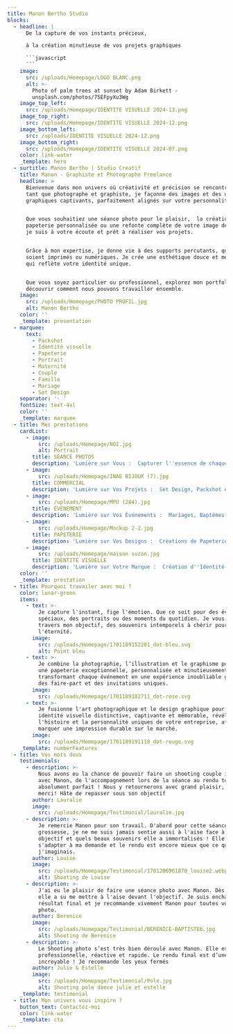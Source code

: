 ```yaml
---
title: Manon Bertho Studio
blocks:
  - headline: |
      De la capture de vos instants précieux,

      à la création minutieuse de vos projets graphiques

      ```javascript
      ```
    image:
      src: /uploads/Homepage/LOGO BLANC.png
      alt: >-
        Photo of palm trees at sunset by Adam Birkett -
        unsplash.com/photos/75EFpyXu3Wg
    image_top_left:
      src: /uploads/Homepage/IDENTITE VISUELLE 2024-13.png
    image_top_right:
      src: /uploads/Homepage/IDENTITE VISUELLE 2024-12.png
    image_bottom_left:
      src: /uploads/IDENTITE VISUELLE 2024-12.png
    image_bottom_right:
      src: /uploads/Homepage/IDENTITE VISUELLE 2024-07.png
    color: link-water
    _template: hero
  - surtitle: Manon Bertho | Studio Creatif
    title: Manon - Graphiste et Photographe Freelance
    headline: >
      Bienvenue dans mon univers où créativité et précision se rencontrent. En
      tant que photographe et graphiste, je façonne des images et des univers
      graphiques captivants, parfaitement alignés sur votre personnalité.


      Que vous souhaitiez une séance photo pour le plaisir,  la création de
      papeterie personnalisée ou une refonte complète de votre image de marque,
      je suis à votre écoute et prêt à réaliser vos projets.


      Grâce à mon expertise, je donne vie à des supports percutants, qu'ils
      soient imprimés ou numériques. Je crée une esthétique douce et mémorable
      qui reflète votre identité unique.


      Que vous soyez particulier ou professionnel, explorez mon portfolio pour
      découvrir comment nous pouvons travailler ensemble.
    image:
      src: /uploads/Homepage/PHOTO PROFIL.jpg
      alt: Manon Bertho
    color: ''
    _template: presentation
  - marquee:
      text:
        - Packshot
        - Identité visuelle
        - Papeterie
        - Portrait
        - Maternité
        - Couple
        - Famille
        - Mariage
        - Set Design
    separator: '· '
    fontSize: text-4xl
    color: ''
    _template: marquee
  - title: Mes prestations
    cardList:
      - image:
          src: /uploads/Homepage/NO2.jpg
          alt: Portrait
        title: SÉANCE PHOTOS
        description: 'Lumière sur Vous :  Capturer l''essence de chaque instant'
      - image:
          src: /uploads/Homepage/INAE BIJOUX (7).jpg
        title: COMMERCIAL
        description: 'Lumière sur Vos Projets :  Set Design, Packshot et Reportage Métier'
      - image:
          src: /uploads/Homepage/MPU (284).jpg
        title: ÉVÉNEMENT
        description: 'Lumière sur Vos Événements :  Mariages, Baptêmes et Séminaires'
      - image:
          src: /uploads/Homepage/Mockup 2-2.jpg
        title: PAPETERIE
        description: 'Lumière sur Vos Designs :  Créations de Papeterie Élégante'
      - image:
          src: /uploads/Homepage/maison suzon.jpg
        title: IDENTITÉ VISUELLE
        description: 'Lumière sur Votre Marque :  Création d''Identité Visuelle'
    color: ''
    _template: prestation
  - title: Pourquoi travailer avec moi ?
    color: lunar-green
    items:
      - text: >-
          Je capture l'instant, fige l'émotion. Que ce soit pour des événements
          spéciaux, des portraits ou des moments du quotidien. Je vous offre, à
          travers mon objectif, des souvenirs intemporels à chérir pour
          l'éternité.
        image:
          src: /uploads/Homepage/1701189152201_dot-bleu.svg
          alt: Point bleu
      - text: >-
          Je combine la photographie, l’illustration et le graphisme pour créer
          une papeterie exceptionnelle, personnalisée et minutieusement conçue,
          transformant chaque événement en une expérience inoubliable grâce à
          des faire-part et des invitations uniques.
        image:
          src: /uploads/Homepage/1701189182711_dot-rose.svg
      - text: >-
          Je fusionne l'art photographique et le design graphique pour créer une
          identité visuelle distinctive, captivante et mémorable, révélant
          l'histoire et la personnalité uniques de votre entreprise, afin de
          marquer une impression durable sur le marché.
        image:
          src: /uploads/Homepage/1701189191118_dot-rouge.svg
    _template: numberFeatures
  - title: Vos mots doux
    testimonials:
      - description: >-
          Nous avons eu la chance de pouvoir faire un shooting couple incroyable
          avec Manon, de l'accompagnement lors de la séance au rendu tout était
          absolument parfait ! Nous y retournerons avec grand plaisir, un énorme
          merci! Hâte de repasser sous son objectif
        author: Lauralie
        image:
          src: /uploads/Homepage/Testimonial/lauralie.jpg
      - description: >-
          Je remercie Manon pour son travail. D'abord pour cette séance photo
          grossesse, je ne me suis jamais sentie aussi à l'aise face à un
          objectif et quels beaux souvenirs elle a immortalisés ! Elle a su
          s'adapter à ma demande et le rendu est encore mieux que ce que
          j'imaginais.
        author: Louise
        image:
          src: /uploads/Homepage/Testimonial/1701206961870_louise2.webp
          alt: Shooting de Louise
      - description: >-
          J'ai eu le plaisir de faire une séance photo avec Manon. Dès le début,
          elle a su me mettre à l'aise devant l'objectif. Je suis enchantée du
          résultat final et je recommande vivement Manon pour toutes vos séances
          photo.
        author: Berenice
        image:
          src: /uploads/Homepage/Testimonial/BERENICE-BAPTISTE6.jpg
          alt: Shooting de Berenice
      - description: >-
          Le Shooting photo s’est très bien déroulé avec Manon. Elle est très
          professionnelle, réactive et rapide. Le rendu final est d’une qualité
          incroyable ! Je recommande les yeux fermés
        author: Julie & Estelle
        image:
          src: /uploads/Homepage/Testimonial/Pole.jpg
          alt: Shooting pole dance julie et estelle
    _template: testimonial
  - title: Mon univers vous inspire ?
    button_text: Contactez-moi
    color: link-water
    _template: cta
---
```


